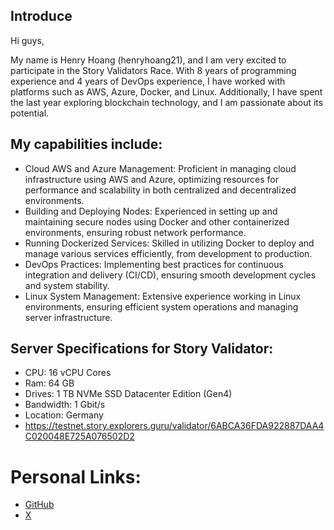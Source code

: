 ## Introduce

Hi guys,

My name is Henry Hoang (henryhoang21), and I am very excited to participate in the Story Validators Race. With 8 years of programming experience and 4 years of DevOps experience, I have worked with platforms such as AWS, Azure, Docker, and Linux. Additionally, I have spent the last year exploring blockchain technology, and I am passionate about its potential.

## My capabilities include:
- Cloud AWS and Azure Management: Proficient in managing cloud infrastructure using AWS and Azure, optimizing resources for performance and scalability in both centralized and decentralized environments.
- Building and Deploying Nodes: Experienced in setting up and maintaining secure nodes using Docker and other containerized environments, ensuring robust network performance.
- Running Dockerized Services: Skilled in utilizing Docker to deploy and manage various services efficiently, from development to production.
- DevOps Practices: Implementing best practices for continuous integration and delivery (CI/CD), ensuring smooth development cycles and system stability.
- Linux System Management: Extensive experience working in Linux environments, ensuring efficient system operations and managing server infrastructure.

## Server Specifications for Story Validator:
- CPU: 16 vCPU Cores
- Ram: 64 GB
- Drives: 1 TB NVMe SSD Datacenter Edition (Gen4)
- Bandwidth: 1 Gbit/s
- Location: Germany
- https://testnet.story.explorers.guru/validator/6ABCA36FDA922887DAA4C020048E725A076502D2

# Personal Links:
- [GitHub](https://github.com/conghc94/)
- [X](https://x.com/henryhoang21)
